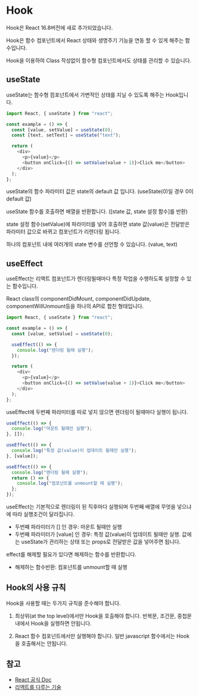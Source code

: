 # Hook

Hook은 React 16.8버전에 새로 추가되었습니다.

Hook은 함수 컴포넌트에서 React 상태와 생명주기 기능을 연동 할 수 있게 해주는 함수입니다.

Hook을 이용하여 Class 작성없이 함수형 컴포넌트에서도 상태를 관리할 수 있습니다.

## useState

useState는 함수형 컴포넌트에서 가변적인 상태를 지닐 수 있도록 해주는 Hook입니다.

```javascript
import React, { useState } from "react";

const example = () => {
  const [value, setValue] = useState(0);
  const [text, setText] = useState("text");

  return (
    <div>
      <p>{value}</p>
      <button onClick={() => setValue(value + 1)}>Click me</button>
    </div>
  );
};
```

useState의 함수 파라미터 값은 state의 default 값 입니다. (useState(0)일 경우 0이 default 값)

useState 함수를 호출하면 배열을 반환합니다. ([state 값, state 설정 함수]를 반환)

state 설정 함수(setValue)에 파라미터를 넣어 호출하면 state 값(value)은 전달받은 파라미터 값으로 바뀌고 컴포넌트가 리렌더링 됩니다.

하나의 컴포넌트 내에 여러개의 state 변수를 선언할 수 있습니다. (value, text)

## useEffect

useEffect는 리액트 컴포넌트가 렌더링될때마다 특정 작업을 수행하도록 설정할 수 있는 함수입니다.

React class의 componentDidMount, componentDidUpdate, componentWillUnmount등을 하나의 API로 합친 형태입니다.

```javascript
import React, { useState } from "react";

const example = () => {
  const [value, setValue] = useState(0);

  useEffect(() => {
    console.log("렌더링 될때 실행");
  });

  return (
    <div>
      <p>{value}</p>
      <button onClick={() => setValue(value + 1)}>Click me</button>
    </div>
  );
};
```

useEffect에 두번째 파라미터를 따로 넣지 않으면 렌더링이 될때마다 실행이 됩니다.

```javascript
useEffect(() => {
  console.log("마운트 될때만 실행");
}, []);

useEffect(() => {
  console.log("특정 값(value)이 업데이트 될때만 실행");
}, [value]);

useEffect(() => {
  console.log("렌더링 될때 실행");
  return () => {
    console.log("컴포넌트를 unmount할 때 실행");
  };
});
```

useEffect는 기본적으로 렌더링이 된 직후마다 실행되며 두번째 배열에 무엇을 넣으냐에 따라 실행조건이 달라집니다.

- 두번째 파라미터가 [] 인 경우: 마운트 될때만 실행
- 두번째 파라미터가 [value] 인 경우: 특정 값(value)이 업데이트 될때만 실행. 값에는 useState가 관리하는 상태 또는 props로 전달받은 값을 넣어주면 됩니다.

effect를 해제할 필요가 있다면 해제하는 함수를 반환합니다.

- 해제하는 함수반환: 컴포넌트를 unmount할 때 실행

## Hook의 사용 규칙

Hook을 사용할 때는 두가지 규칙을 준수해야 합니다.

1. 최상위(at the top level)에서만 Hook을 호출해야 합니다. 반복문, 조건문, 중첩문 내에서 Hook을 실행하면 안됩니다.

2. React 함수 컴포넌트에서만 실행해야 합니다. 일반 javascript 함수에서는 Hook을 호출해서는 안됩니다.

## 참고

- [React 공식 Doc](https://ko.reactjs.org/docs/hooks-intro.html)
- [리액트를 다루는 기술](https://book.naver.com/bookdb/book_detail.nhn?bid=15372757)
